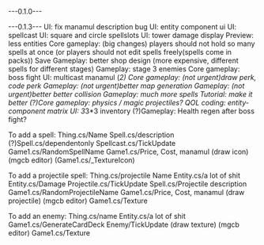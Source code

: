 <!-- code transition between gamescene -->
<!-- draw reddoor, bluedoor -->
<!-- draw shop, inventory -->
<!-- draw font, code font -->
<!-- code inventory -->
<!-- code shop -->
---0.1.0---
<!-- code stage -->
<!-- (not urgent)better collision -->
<!-- spell description -->
<!-- fix stage: towers into inventory -->
<!-- mana -->
<!-- spells have different mana -->
<!-- (not urgent) font ,. -->
<!-- shop shows price -->
<!-- manaMul -->
<!-- more enemies -->
<!-- code dummies -->
<!-- rotation and arrow texture -->
<!-- pause and double speed -->
<!-- begin battle button -->
<!-- bluereddoor fix -->
<!-- bluereddoor at center -->
<!-- improve title : introduction to fullscreen, map dragging, loop space, options, quit [this is a demo version that does not represent the final quality of the game] -->
<!-- more more enemies -->
<!-- more spells -->
<!-- scaling spell -->
---0.1.3---
UI: fix manamul description bug
UI: entity component ui
UI: spellcast 
UI: square and circle spellslots
UI: tower damage display
Preview: less entities
Core gameplay: (big changes) players should not hold so many spells at once (or players should not edit spells freely(spells come in packs))
Save
Gameplay: better shop design (more expensive, different spells for different stages)
Gameplay: stage 3 enemies
Core gameplay: boss fight
UI: multicast manamul (*2)
Core gameplay: (not urgent)draw perk, code perk
Gameplay: (not urgent)better map generation
Gameplay: (not urgent)better better collision
Gameplay: much more spells
Tutorial: make it better
(?)Core gameplay: physics / magic projectiles?
QOL coding: entity-component matrix
UI: 3*3*3 inventory
(?)Gameplay: Health regen after boss fight?




To add a spell:
Thing.cs/Name
Spell.cs/description
(?)Spell.cs/dependentonly
Spellcast.cs/TickUpdate
Game1.cs/RandomSpellName
Game1.cs/Price, Cost, manamul
(draw icon)
(mgcb editor)
(Game1.cs/_TextureIcon)

To add a projectile spell:
Thing.cs/projectile Name
Entity.cs/a lot of shit
Entity.cs/Damage
Projectile.cs/TickUpdate
Spell.cs/Projectile description
Game1.cs/RandomProjectileName
Game1.cs/Price, Cost, manamul
(draw projectile)
(mgcb editor)
Game1.cs/Texture

To add an enemy:
Thing.cs/name
Entity.cs/a lot of shit
Game1.cs/GenerateCardDeck
Enemy/TickUpdate
(draw texture)
(mgcb editor)
Game1.cs/Texture